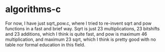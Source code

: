 # algorithms-c
For now, I have just sqrt_pow.c, where I tried to re-invent sqrt and pow functions in a fast and brief way. Sqrt is just 23 multiplications, 23 bitshifts and 23 additions, which I think is quite fast, and pow is maximum 46 multiplication, and maximum 23 sqrt, which I think is pretty good with no table nor formal education in this field.
